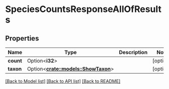 # SpeciesCountsResponseAllOfResults

## Properties

Name | Type | Description | Notes
------------ | ------------- | ------------- | -------------
**count** | Option<**i32**> |  | [optional]
**taxon** | Option<[**crate::models::ShowTaxon**](ShowTaxon.md)> |  | [optional]

[[Back to Model list]](../README.md#documentation-for-models) [[Back to API list]](../README.md#documentation-for-api-endpoints) [[Back to README]](../README.md)


